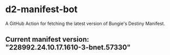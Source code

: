 # d2-manifest-bot
A GitHub Action for fetching the latest version of Bungie's Destiny Manifest.
## Current manifest version: "228992.24.10.17.1610-3-bnet.57330"